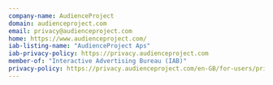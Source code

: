 ```yaml
---
company-name: AudienceProject
domain: audienceproject.com
email: privacy@audienceproject.com
home: https://www.audienceproject.com/
iab-listing-name: "AudienceProject Aps"
iab-privacy-policy: https://privacy.audienceproject.com
member-of: "Interactive Advertising Bureau (IAB)"
privacy-policy: https://privacy.audienceproject.com/en-GB/for-users/privacy-policy/
---
```




